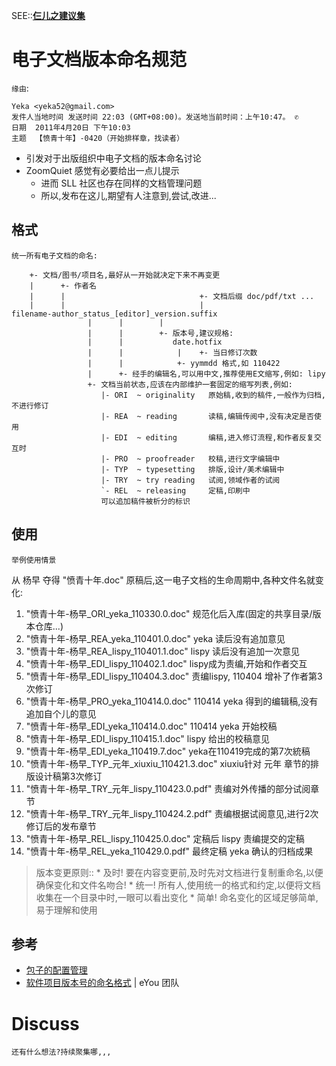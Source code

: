 SEE::**[仨儿之建议集](SllPrjZQ.md)**


# 电子文档版本命名规范 #
`缘由`:
```
Yeka <yeka52@gmail.com>
发件人当地时间	发送时间 22:03 (GMT+08:00)。发送地当前时间：上午10:47。 ✆
日期	2011年4月20日 下午10:03
主题	【愤青十年】-0420（开始排样章，找读者）
```
  * 引发对于出版组织中电子文档的版本命名讨论
  * ZoomQuiet 感觉有必要给出一点儿提示
    * 进而 SLL 社区也存在同样的文档管理问题
    * 所以,发布在这儿,期望有人注意到,尝试,改进...

## 格式 ##
`统一所有电子文档的命名:`
```
    +- 文档/图书/项目名,最好从一开始就决定下来不再变更
    |      +- 作者名
    |      |                              +- 文档后缀 doc/pdf/txt ...
    |      |                              |
filename-author_status_[editor]_version.suffix
                 |      |        |
                 |      |        +- 版本号,建议规格:
                 |      |           date.hotfix
                 |      |            |    +- 当日修订次数
                 |      |            +- yymmdd 格式,如 110422
                 |      +- 经手的编辑名,可以用中文,推荐使用E文缩写,例如: lipy
                 +- 文档当前状态,应该在内部维护一套固定的缩写列表,例如:
                    |- ORI  ~ originality   原始稿,收到的稿件,一般作为归档,不进行修订
                    |- REA  ~ reading       读稿,编辑传阅中,没有决定是否使用
                    |- EDI  ~ editing       编稿,进入修订流程,和作者反复交互时
                    |- PRO  ~ proofreader   校稿,进行文字编辑中
                    |- TYP  ~ typesetting   排版,设计/美术编辑中
                    |- TRY  ~ try reading   试阅,领域作者的试阅
                    `- REL  ~ releasing     定稿,印刷中
                    可以追加稿件被析分的标识
```

## 使用 ##
`举例使用情景`

从 杨早 夺得 "愤青十年.doc" 原稿后,这一电子文档的生命周期中,各种文件名就变化:
  1. "愤青十年-杨早\_ORI\_yeka\_110330.0.doc" 规范化后入库(固定的共享目录/版本仓库...)
  1. "愤青十年-杨早\_REA\_yeka\_110401.0.doc" yeka 读后没有追加意见
  1. "愤青十年-杨早\_REA\_lispy\_110401.1.doc" lispy 读后没有追加一次意见
  1. "愤青十年-杨早\_EDI\_lispy\_110402.1.doc" lispy成为责编,开始和作者交互
  1. "愤青十年-杨早\_EDI\_lispy\_110404.3.doc" 责编lispy, 110404 增补了作者第3次修订
  1. "愤青十年-杨早\_PRO\_yeka\_110414.0.doc" 110414 yeka 得到的编辑稿,没有追加自个儿的意见
  1. "愤青十年-杨早\_EDI\_yeka\_110414.0.doc" 110414 yeka 开始校稿
  1. "愤青十年-杨早\_EDI\_lispy\_110415.1.doc" lispy 给出的校稿意见
  1. "愤青十年-杨早\_EDI\_yeka\_110419.7.doc" yeka在110419完成的第7次統稿
  1. "愤青十年-杨早\_TYP\_元年\_xiuxiu\_110421.3.doc" xiuxiu针对 元年 章节的排版设计稿第3次修订
  1. "愤青十年-杨早\_TRY\_元年\_lispy\_110423.0.pdf" 责编对外传播的部分试阅章节
  1. "愤青十年-杨早\_TRY\_元年\_lispy\_110424.2.pdf" 责编根据试阅意见,进行2次修订后的发布章节
  1. "愤青十年-杨早\_REL\_lispy\_110425.0.doc" 定稿后 lispy 责编提交的定稿
  1. "愤青十年-杨早\_REL\_yeka\_110429.0.pdf" 最终定稿 yeka 确认的归档成果

> 版本变更原则::
    * 及时! 要在内容变更前,及时先对文档进行复制重命名,以便确保变化和文件名吻合!
    * 统一! 所有人,使用统一的格式和约定,以便将文档收集在一个目录中时,一眼可以看出变化
    * 简单! 命名变化的区域足够简单,易于理解和使用


## 参考 ##
  * [包子的配置管理](http://www.dongyue.name/scm/articles/scmlife/baozi_scm.htm)
  * [软件项目版本号的命名格式](http://floss.zoomquiet.org/data/20051010111809/index.html) | eYou 团队

# Discuss #
`还有什么想法?持续聚集哪,,,`


